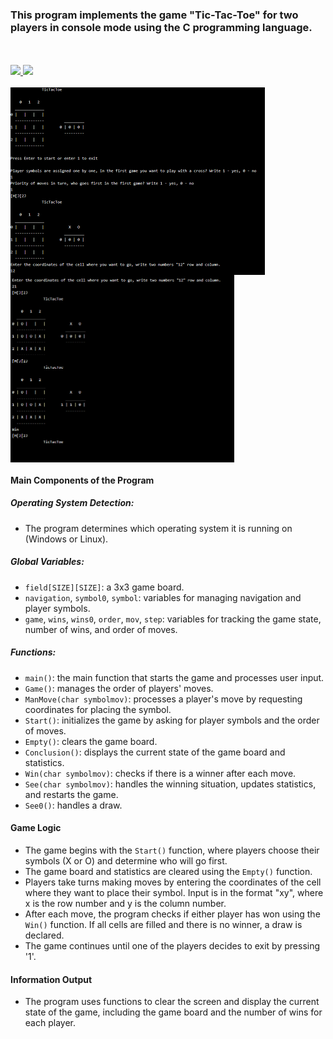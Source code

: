 ### This program implements the game "Tic-Tac-Toe" for two players in console mode using the C programming language.

<div>
    </a>
    <br>
    <br>
    <a href="../README.md">
        <img src="https://img.shields.io/badge/README-RU-blue?color=cba6f7&labelColor=cba6f7&style=for-the-badge">
    </a>
    <a href="README.en.md">
        <img src="https://img.shields.io/badge/README-ENG-blue?color=C9CBFF&labelColor=1C2325&style=for-the-badge">
    </a>
</div>
</br>

<div style="display: flex; flex-wrap: wrap;">
  <img src="1.png" alt="Image 1" style="height: 300px; margin-right: 10px;">
  <img src="2.png" alt="Image 2" style="height: 300px; margin-right: 10px;">
</div>

#### Main Components of the Program

##### Operating System Detection:
- The program determines which operating system it is running on (Windows or Linux).

##### Global Variables:
- `field[SIZE][SIZE]`: a 3x3 game board.
- `navigation`, `symbol0`, `symbol`: variables for managing navigation and player symbols.
- `game`, `wins`, `wins0`, `order`, `mov`, `step`: variables for tracking the game state, number of wins, and order of moves.

##### Functions:
- `main()`: the main function that starts the game and processes user input.
- `Game()`: manages the order of players' moves.
- `ManMove(char symbolmov)`: processes a player's move by requesting coordinates for placing the symbol.
- `Start()`: initializes the game by asking for player symbols and the order of moves.
- `Empty()`: clears the game board.
- `Conclusion()`: displays the current state of the game board and statistics.
- `Win(char symbolmov)`: checks if there is a winner after each move.
- `See(char symbolmov)`: handles the winning situation, updates statistics, and restarts the game.
- `See0()`: handles a draw.

#### Game Logic

- The game begins with the `Start()` function, where players choose their symbols (X or O) and determine who will go first.
- The game board and statistics are cleared using the `Empty()` function.
- Players take turns making moves by entering the coordinates of the cell where they want to place their symbol. Input is in the format "xy", where x is the row number and y is the column number.
- After each move, the program checks if either player has won using the `Win()` function. If all cells are filled and there is no winner, a draw is declared.
- The game continues until one of the players decides to exit by pressing '1'.

#### Information Output

- The program uses functions to clear the screen and display the current state of the game, including the game board and the number of wins for each player.

